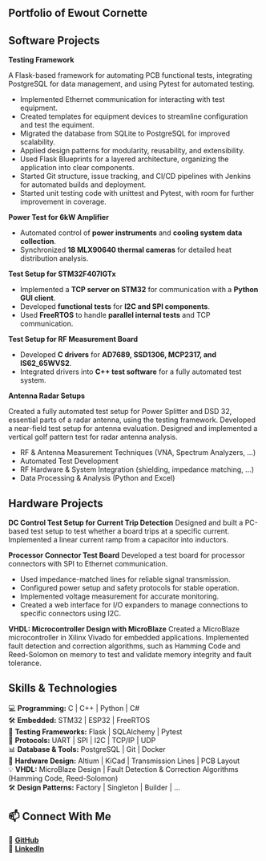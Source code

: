 ## Portfolio of Ewout Cornette 


## Software Projects  

**Testing Framework**  

A Flask-based framework for automating PCB functional tests, integrating PostgreSQL for data management, and using Pytest for automated testing.

- Implemented Ethernet communication for interacting with test equipment.
- Created templates for equipment devices to streamline configuration and test the equiment.
- Migrated the database from SQLite to PostgreSQL for improved scalability.
- Applied design patterns for modularity, reusability, and extensibility.
- Used Flask Blueprints for a layered architecture, organizing the application into clear components.
- Started Git structure, issue tracking, and CI/CD pipelines with Jenkins for automated builds and deployment.
- Started unit testing code with unittest and Pytest, with room for further improvement in coverage.

 **Power Test for 6kW Amplifier**  
- Automated control of **power instruments** and **cooling system data collection**.  
- Synchronized **18 MLX90640 thermal cameras** for detailed heat distribution analysis.  

**Test Setup for STM32F407IGTx**  
- Implemented a **TCP server on STM32** for communication with a **Python GUI client**.  
- Developed **functional tests** for **I2C and SPI components**.  
- Used **FreeRTOS** to handle **parallel internal tests** and TCP communication.  

**Test Setup for RF Measurement Board**  
- Developed **C drivers** for **AD7689, SSD1306, MCP2317, and IS62_65WVS2**.  
- Integrated drivers into **C++ test software** for a fully automated test system. 

**Antenna Radar Setups**

Created a fully automated test setup for Power Splitter and DSD 32, essential parts of a radar antenna, using the testing framework.
Developed a near-field test setup for antenna evaluation.
Designed and implemented a vertical golf pattern test for radar antenna analysis.

- RF & Antenna Measurement Techniques (VNA, Spectrum Analyzers, ...) 
- Automated Test Development 
- RF Hardware & System Integration (shielding, impedance matching, ...) 
- Data Processing & Analysis (Python and Excel)


## Hardware Projects  

**DC Control Test Setup for Current Trip Detection**
Designed and built a PC-based test setup to test whether a board trips at a specific current.
Implemented a linear current ramp from a capacitor into inductors.

**Processor Connector Test Board**
Developed a test board for processor connectors with SPI to Ethernet communication.

- Used impedance-matched lines for reliable signal transmission.
- Configured power setup and safety protocols for stable operation.
- Implemented voltage measurement for accurate monitoring.
- Created a web interface for I/O expanders to manage connections to specific connectors using I2C.

**VHDL: Microcontroller Design with MicroBlaze**
Created a MicroBlaze microcontroller in Xilinx Vivado for embedded applications. Implemented  fault detection and correction algorithms, such as Hamming Code and Reed-Solomon on memory to test and validate memory integrity and fault tolerance.


## Skills & Technologies  

💻 **Programming:** C | C++ | Python | C#  
🛠 **Embedded:** STM32 | ESP32 | FreeRTOS  
📡 **Testing Frameworks:** Flask | SQLAlchemy | Pytest    
🔗 **Protocols:** UART | SPI | I2C | TCP/IP | UDP    
📊 **Database & Tools:** PostgreSQL | Git | Docker     
🔧 **Hardware Design:** Altium | KiCad | Transmission Lines | PCB Layout   
💡 **VHDL:** MicroBlaze Design | Fault Detection & Correction Algorithms (Hamming Code, Reed-Solomon)    
🛠 **Design Patterns:** Factory | Singleton | Builder | ...   


## 📫 Connect With Me  

🔗 **[GitHub](https://github.com/ewoutcornette)**  
🔗 **[LinkedIn](https://www.linkedin.com/in/ewout-cornette-ba8992200/)**  
